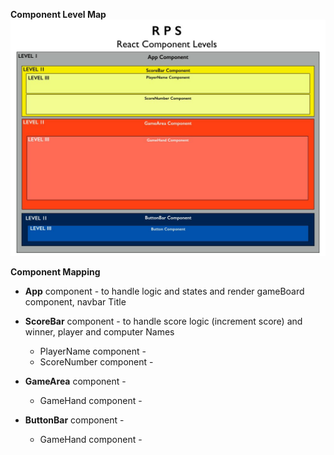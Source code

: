


**Component Level Map**
![Component Levels](./screenshots/rps_compLevelsMap.jpeg)

**Component Mapping**

- **App** component - to handle logic and states and render gameBoard component, navbar Title

 - **ScoreBar** component - to handle score logic (increment score) and winner, player and computer Names
   - PlayerName component -
   - ScoreNumber component -
 - **GameArea** component -
   - GameHand component -
 - **ButtonBar** component -
   - GameHand component -   
